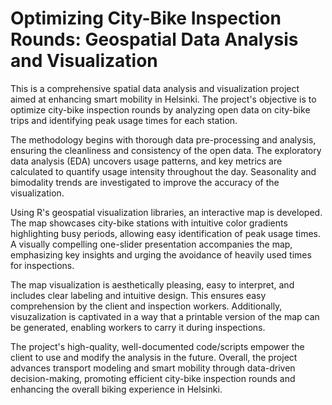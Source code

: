 # Optimizing City-Bike Inspection Rounds: Geospatial Data Analysis and Visualization

This is a comprehensive spatial data analysis and visualization project aimed at enhancing smart mobility in Helsinki. The project's objective is to optimize city-bike inspection rounds by analyzing open data on city-bike trips and identifying peak usage times for each station.

The methodology begins with thorough data pre-processing and analysis, ensuring the cleanliness and consistency of the open data. The exploratory data analysis (EDA) uncovers usage patterns, and key metrics are calculated to quantify usage intensity throughout the day. Seasonality and bimodality trends are investigated to improve the accuracy of the visualization.

Using R's geospatial visualization libraries, an interactive map is developed. The map showcases city-bike stations with intuitive color gradients highlighting busy periods, allowing easy identification of peak usage times. A visually compelling one-slider presentation accompanies the map, emphasizing key insights and urging the avoidance of heavily used times for inspections.

The map visualization is aesthetically pleasing, easy to interpret, and includes clear labeling and intuitive design. This ensures easy comprehension by the client and inspection workers. Additionally, visuzalization is captivated in a way that a printable version of the map can be generated, enabling workers to carry it during inspections.

The project's high-quality, well-documented code/scripts empower the client to use and modify the analysis in the future. Overall, the project advances transport modeling and smart mobility through data-driven decision-making, promoting efficient city-bike inspection rounds and enhancing the overall biking experience in Helsinki.
